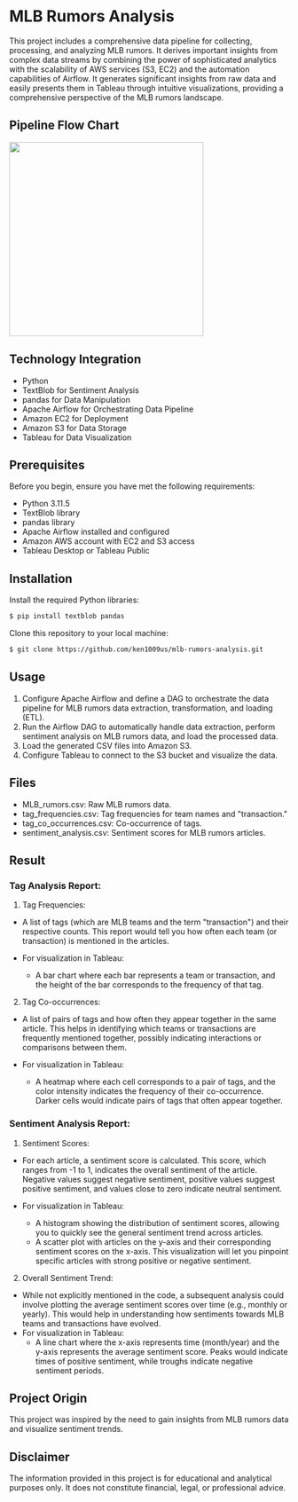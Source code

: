 # MLB Rumors Analysis

This project includes a comprehensive data pipeline for collecting, processing, and analyzing MLB rumors. It derives important insights from complex data streams by combining the power of sophisticated analytics with the scalability of AWS services (S3, EC2) and the automation capabilities of Airflow. It generates significant insights from raw data and easily presents them in Tableau through intuitive visualizations, providing a comprehensive perspective of the MLB rumors landscape.

## Pipeline Flow Chart

<a href="url"><img src="https://github.com/ken1009us/mlb-rumors-analysis/blob/main/img/pipeline.gif" height="350" width="350" ></a>

## Technology Integration

- Python
- TextBlob for Sentiment Analysis
- pandas for Data Manipulation
- Apache Airflow for Orchestrating Data Pipeline
- Amazon EC2 for Deployment
- Amazon S3 for Data Storage
- Tableau for Data Visualization

## Prerequisites

Before you begin, ensure you have met the following requirements:

- Python 3.11.5
- TextBlob library
- pandas library
- Apache Airflow installed and configured
- Amazon AWS account with EC2 and S3 access
- Tableau Desktop or Tableau Public

## Installation

Install the required Python libraries:

```bash
$ pip install textblob pandas
```

Clone this repository to your local machine:

```bash
$ git clone https://github.com/ken1009us/mlb-rumors-analysis.git
```

## Usage

1. Configure Apache Airflow and define a DAG to orchestrate the data pipeline for MLB rumors data extraction, transformation, and loading (ETL).
2. Run the Airflow DAG to automatically handle data extraction, perform sentiment analysis on MLB rumors data, and load the processed data.
3. Load the generated CSV files into Amazon S3.
4. Configure Tableau to connect to the S3 bucket and visualize the data.

## Files

- MLB_rumors.csv: Raw MLB rumors data.
- tag_frequencies.csv: Tag frequencies for team names and "transaction."
- tag_co_occurrences.csv: Co-occurrence of tags.
- sentiment_analysis.csv: Sentiment scores for MLB rumors articles.

## Result

### Tag Analysis Report:

1. Tag Frequencies:

- A list of tags (which are MLB teams and the term "transaction") and their respective counts. This report would tell you how often each team (or transaction) is mentioned in the articles.

- For visualization in Tableau:
  - A bar chart where each bar represents a team or transaction, and the height of the bar corresponds to the frequency of that tag.

2. Tag Co-occurrences:

- A list of pairs of tags and how often they appear together in the same article. This helps in identifying which teams or transactions are frequently mentioned together, possibly indicating interactions or comparisons between them.

- For visualization in Tableau:
  - A heatmap where each cell corresponds to a pair of tags, and the color intensity indicates the frequency of their co-occurrence. Darker cells would indicate pairs of tags that often appear together.

### Sentiment Analysis Report:

1. Sentiment Scores:

- For each article, a sentiment score is calculated. This score, which ranges from -1 to 1, indicates the overall sentiment of the article. Negative values suggest negative sentiment, positive values suggest positive sentiment, and values close to zero indicate neutral sentiment.

- For visualization in Tableau:
  - A histogram showing the distribution of sentiment scores, allowing you to quickly see the general sentiment trend across articles.
  - A scatter plot with articles on the y-axis and their corresponding sentiment scores on the x-axis. This visualization will let you pinpoint specific articles with strong positive or negative sentiment.

2. Overall Sentiment Trend:

- While not explicitly mentioned in the code, a subsequent analysis could involve plotting the average sentiment scores over time (e.g., monthly or yearly). This would help in understanding how sentiments towards MLB teams and transactions have evolved.
- For visualization in Tableau:
  - A line chart where the x-axis represents time (month/year) and the y-axis represents the average sentiment score. Peaks would indicate times of positive sentiment, while troughs indicate negative sentiment periods.

## Project Origin

This project was inspired by the need to gain insights from MLB rumors data and visualize sentiment trends.

## Disclaimer

The information provided in this project is for educational and analytical purposes only. It does not constitute financial, legal, or professional advice.
